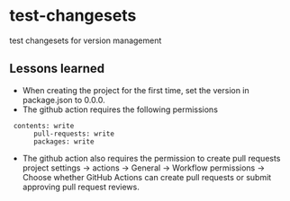 # test-changesets
test changesets for version management

## Lessons learned
- When creating the project for the first time, set the version in package.json to 0.0.0.
- The github action requires the following permissions
```
 contents: write
      pull-requests: write
      packages: write
```
- The github action also requires the permission to create pull requests 
project settings -> actions -> General -> Workflow permissions -> Choose whether GitHub Actions can create pull requests or submit approving pull request reviews.